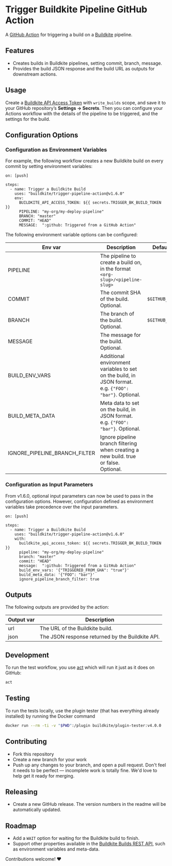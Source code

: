 # Trigger Buildkite Pipeline GitHub Action

A [GitHub Action](https://github.com/actions) for triggering a build on a [Buildkite](https://buildkite.com/) pipeline.

## Features

* Creates builds in Buildkite pipelines, setting commit, branch, message.
* Provides the build JSON response and the build URL as outputs for downstream actions.

## Usage

Create a [Buildkite API Access Token](https://buildkite.com/docs/apis/rest-api#authentication) with `write_builds` scope, and save it to your GitHub repository’s **Settings → Secrets**. Then you can configure your Actions workflow with the details of the pipeline to be triggered, and the settings for the build.


## Configuration Options

### Configuration as Environment Variables

For example, the following workflow creates a new Buildkite build on every commit by setting environment variables:

```
on: [push]

steps:
  - name: Trigger a Buildkite Build
    uses: "buildkite/trigger-pipeline-action@v1.6.0"
    env:
      BUILDKITE_API_ACCESS_TOKEN: ${{ secrets.TRIGGER_BK_BUILD_TOKEN }} 
      PIPELINE: "my-org/my-deploy-pipeline"
      BRANCH: "master"
      COMMIT: "HEAD"
      MESSAGE:  ":github: Triggered from a GitHub Action"
```



The following environment variable options can be configured:

|Env var|Description|Default|
|-|-|-|
|PIPELINE|The pipeline to create a build on, in the format `<org-slug>/<pipeline-slug>`||
|COMMIT|The commit SHA of the build. Optional.|`$GITHUB_SHA`|
|BRANCH|The branch of the build. Optional.|`$GITHUB_REF`|
|MESSAGE|The message for the build. Optional.||
|BUILD_ENV_VARS|Additional environment variables to set on the build, in JSON format. e.g. `{"FOO": "bar"}`. Optional. ||
|BUILD_META_DATA|Meta data to set on the build, in JSON format. e.g. `{"FOO": "bar"}`. Optional. ||
|IGNORE_PIPELINE_BRANCH_FILTER | Ignore pipeline branch filtering when creating a new build. true or false. Optional. ||

### Configuration as Input Parameters

From v1.6.0, optional input parameters can now be used to pass in the configuration options. However, configuration defined as environment variables take precedence over the input parameters.

```
on: [push]

steps:
  - name: Trigger a Buildkite Build
    uses: "buildkite/trigger-pipeline-action@v1.6.0"
    with:
      buildkite_api_access_token: ${{ secrets.TRIGGER_BK_BUILD_TOKEN }} 
      pipeline: "my-org/my-deploy-pipeline"
      branch: "master"
      commit: "HEAD"
      message:  ":github: Triggered from a GitHub Action"
      build_env_vars: '{"TRIGGERED_FROM_GHA": "true"}'
      build_meta_data: '{"FOO": "bar"}'
      ignore_pipeline_branch_filter: true     
```

## Outputs

The following outputs are provided by the action:

|Output var|Description|
|-|-|
|url|The URL of the Buildkite build.|
|json|The JSON response returned by the Buildkite API.|


## Development

To run the test workflow, you use [act](https://github.com/nektos/act) which will run it just as it does on GitHub:

```bash
act
```

## Testing

To run the tests locally, use the plugin tester (that has everything already installed) by running the Docker command

```bash
docker run --rm -ti -v "$PWD":/plugin buildkite/plugin-tester:v4.0.0
```

## Contributing

* Fork this repository
* Create a new branch for your work
* Push up any changes to your branch, and open a pull request. Don't feel it needs to be perfect — incomplete work is totally fine. We'd love to help get it ready for merging.

## Releasing

* Create a new GitHub release. The version numbers in the readme will be automatically updated.

## Roadmap

* Add a `WAIT` option for waiting for the Buildkite build to finish.
* Support other properties available in the [Buildkite Builds REST API](https://buildkite.com/docs/apis/rest-api/builds#create-a-build), such as environment variables and meta-data.

Contributions welcome! ❤️
